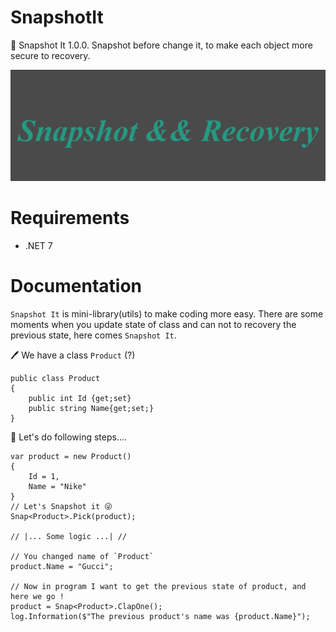 # SnapshotIt
🎉 Snapshot It 1.0.0. Snapshot before change it, to make each object more secure to recovery.

![image](https://github.com/AkhmedovEhson/SnapshotIt/blob/main/assets/iconforgithub.png)

# Requirements
* .NET 7

# Documentation
`Snapshot It` is mini-library(utils) to make coding more easy. There are some moments when you update state of class and can not to recovery the previous state, here comes `Snapshot It`.

🖊️ We have a class `Product` (?)
```
public class Product
{
    public int Id {get;set}
    public string Name{get;set;}
}
```
🐹 Let's do following steps....
```
var product = new Product()
{
    Id = 1,
    Name = "Nike"
}
// Let's Snapshot it 😜
Snap<Product>.Pick(product);

// |... Some logic ...| //

// You changed name of `Product`
product.Name = "Gucci";

// Now in program I want to get the previous state of product, and here we go !
product = Snap<Product>.ClapOne();
log.Information($"The previous product's name was {product.Name}");
```

